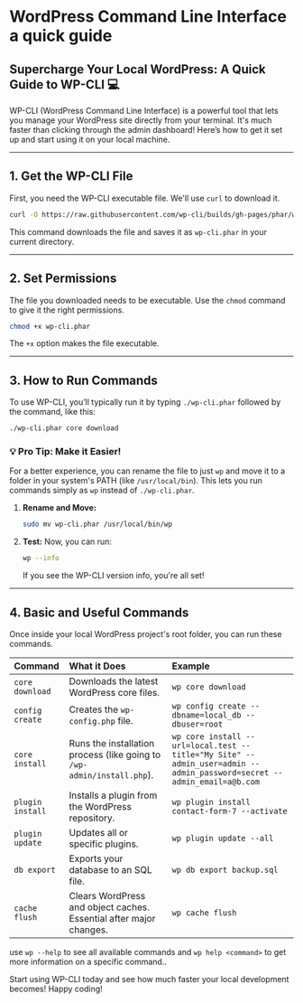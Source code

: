 # WordPress Command Line Interface a quick guide


## Supercharge Your Local WordPress: A Quick Guide to WP-CLI 💻

WP-CLI (WordPress Command Line Interface) is a powerful tool that lets you manage your WordPress site directly from your terminal. It's much faster than clicking through the admin dashboard\! Here’s how to get it set up and start using it on your local machine.
<!--more-->
-----

## 1\. Get the WP-CLI File

First, you need the WP-CLI executable file. We'll use `curl` to download it.

```bash
curl -O https://raw.githubusercontent.com/wp-cli/builds/gh-pages/phar/wp-cli.phar
```

This command downloads the file and saves it as `wp-cli.phar` in your current directory.

-----

## 2\. Set Permissions

The file you downloaded needs to be executable. Use the `chmod` command to give it the right permissions.

```bash
chmod +x wp-cli.phar
```

The `+x` option makes the file executable.

-----

## 3\. How to Run Commands

To use WP-CLI, you’ll typically run it by typing `./wp-cli.phar` followed by the command, like this:

```bash
./wp-cli.phar core download
```

### 💡 Pro Tip: Make it Easier\!

For a better experience, you can rename the file to just `wp` and move it to a folder in your system's PATH (like `/usr/local/bin`). This lets you run commands simply as `wp` instead of `./wp-cli.phar`.

1.  **Rename and Move:**
    ```bash
    sudo mv wp-cli.phar /usr/local/bin/wp
    ```
2.  **Test:** Now, you can run:
    ```bash
    wp --info
    ```
    If you see the WP-CLI version info, you're all set\!

-----

## 4\. Basic and Useful Commands

Once inside your local WordPress project's root folder, you can run these commands.

| Command | What it Does | Example |
| :--- | :--- | :--- |
| `core download` | Downloads the latest WordPress core files. | `wp core download` |
| `config create` | Creates the `wp-config.php` file. | `wp config create --dbname=local_db --dbuser=root` |
| `core install` | Runs the installation process (like going to `/wp-admin/install.php`). | `wp core install --url=local.test --title="My Site" --admin_user=admin --admin_password=secret --admin_email=a@b.com` |
| `plugin install` | Installs a plugin from the WordPress repository. | `wp plugin install contact-form-7 --activate` |
| `plugin update` | Updates all or specific plugins. | `wp plugin update --all` |
| `db export` | Exports your database to an SQL file. | `wp db export backup.sql` |
| `cache flush` | Clears WordPress and object caches. Essential after major changes. | `wp cache flush` |

use `wp --help` to see all available commands and `wp help <command>` to get more information on a specific command..

Start using WP-CLI today and see how much faster your local development becomes\! Happy coding\!
